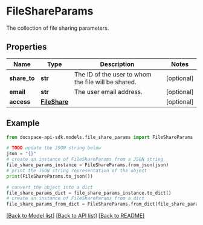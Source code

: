 # FileShareParams
The collection of file sharing parameters.

## Properties

Name | Type | Description | Notes
------------ | ------------- | ------------- | -------------
**share_to** | **str** | The ID of the user to whom the file will be shared. | [optional] 
**email** | **str** | The user email address. | [optional] 
**access** | [**FileShare**](FileShare.md) |  | [optional] 

## Example

```python
from docspace-api-sdk.models.file_share_params import FileShareParams

# TODO update the JSON string below
json = "{}"
# create an instance of FileShareParams from a JSON string
file_share_params_instance = FileShareParams.from_json(json)
# print the JSON string representation of the object
print(FileShareParams.to_json())

# convert the object into a dict
file_share_params_dict = file_share_params_instance.to_dict()
# create an instance of FileShareParams from a dict
file_share_params_from_dict = FileShareParams.from_dict(file_share_params_dict)
```
[[Back to Model list]](../README.md#documentation-for-models) [[Back to API list]](../README.md#documentation-for-api-endpoints) [[Back to README]](../README.md)



